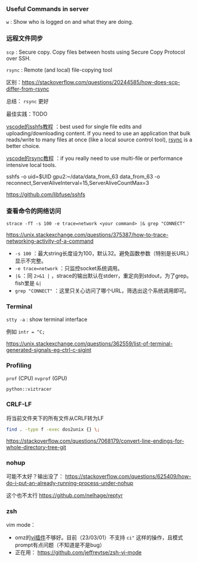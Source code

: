 ### Useful Commands in server

`w` : Show who is logged on and what they are doing.

### 远程文件同步

`scp` : Secure copy. Copy files between hosts using Secure Copy Protocol over SSH.

`rsync` : Remote (and local) file-copying tool

区别：https://stackoverflow.com/questions/20244585/how-does-scp-differ-from-rsync

总结： `rsync` 更好

最佳实践：TODO

[vscode的sshfs教程](https://code.visualstudio.com/docs/remote/troubleshooting#_using-sshfs-to-access-files-on-your-remote-host) ：best used for single file edits and uploading/downloading content. If you need to use an application that bulk reads/write to many files at once (like a local source control tool), [rsync](https://code.visualstudio.com/docs/remote/troubleshooting#_using-rsync-to-maintain-a-local-copy-of-your-source-code) is a better choice.

[vscode的rsync教程](https://code.visualstudio.com/docs/remote/troubleshooting#_using-rsync-to-maintain-a-local-copy-of-your-source-code) ：if you really need to use multi-file or performance intensive local tools.

sshfs -o uid=$UID gpu2:~/data/data_from_63 data_from_63 -o reconnect,ServerAliveInterval=15,ServerAliveCountMax=3

https://github.com/libfuse/sshfs

### 查看命令的网络访问

```
strace -fT -s 100 -e trace=network <your command> |& grep "CONNECT"
```

https://unix.stackexchange.com/questions/375387/how-to-trace-networking-activity-of-a-command

- `-s 100` ：最大string长度设为100，默认32。避免函数参数（特别是长URL）显示不完整。
- `-e trace=network` ：只监控socket系统调用。
- `|&` ：同 `2>&1 |` ，strace的输出默认在stderr，重定向到stdout，为了grep。fish里是 `&|`
- `grep "CONNECT"` ：这里只关心访问了哪个URL，筛选出这个系统调用即可。

### Terminal

`stty -a` : show terminal interface

例如 `intr = ^C;`

https://unix.stackexchange.com/questions/362559/list-of-terminal-generated-signals-eg-ctrl-c-sigint

### Profiling

`prof` (CPU) `nvprof` (GPU)

`python::viztracer`

### CRLF-LF

将当前文件夹下的所有文件从CRLF转为LF

```bash
find . -type f -exec dos2unix {} \;
```

https://stackoverflow.com/questions/7068179/convert-line-endings-for-whole-directory-tree-git

### nohup

可能不太好？输出没了：
https://stackoverflow.com/questions/625409/how-do-i-put-an-already-running-process-under-nohup

这个也不太行
https://github.com/nelhage/reptyr

### zsh

vim mode：
- omz的[vi插件](https://github.com/ohmyzsh/ohmyzsh/tree/master/plugins/vi-mode)不够好。目前（23/03/01）不支持 `ci"` 这样的操作，且模式prompt有点问题（不知道是不是bug）
- 正在用： https://github.com/jeffreytse/zsh-vi-mode